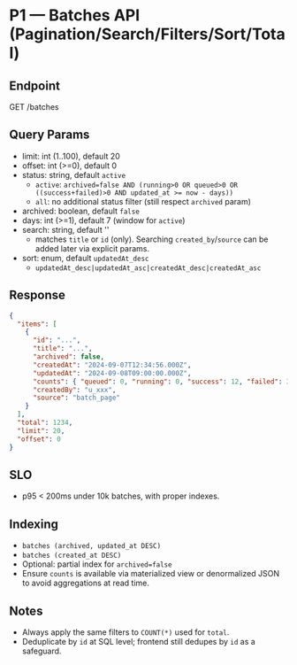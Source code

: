 # P1 — Batches API (Pagination/Search/Filters/Sort/Total)

## Endpoint

GET /batches

## Query Params

- limit: int (1..100), default 20
- offset: int (>=0), default 0
- status: string, default `active`
  - `active`: `archived=false AND (running>0 OR queued>0 OR ((success+failed)>0 AND updated_at >= now - days))`
  - `all`: no additional status filter (still respect `archived` param)
- archived: boolean, default `false`
- days: int (>=1), default 7 (window for `active`)
- search: string, default ''
  - matches `title` or `id` (only). Searching `created_by`/`source` can be added later via explicit params.
- sort: enum, default `updatedAt_desc`
  - `updatedAt_desc|updatedAt_asc|createdAt_desc|createdAt_asc`

## Response

```json
{
  "items": [
    {
      "id": "...",
      "title": "...",
      "archived": false,
      "createdAt": "2024-09-07T12:34:56.000Z",
      "updatedAt": "2024-09-08T09:00:00.000Z",
      "counts": { "queued": 0, "running": 0, "success": 12, "failed": 3 },
      "createdBy": "u_xxx",
      "source": "batch_page"
    }
  ],
  "total": 1234,
  "limit": 20,
  "offset": 0
}
```

## SLO

- p95 < 200ms under 10k batches, with proper indexes.

## Indexing

- `batches (archived, updated_at DESC)`
- `batches (created_at DESC)`
- Optional: partial index for `archived=false`
- Ensure `counts` is available via materialized view or denormalized JSON to avoid aggregations at read time.

## Notes

- Always apply the same filters to `COUNT(*)` used for `total`.
- Deduplicate by `id` at SQL level; frontend still dedupes by `id` as a safeguard.

